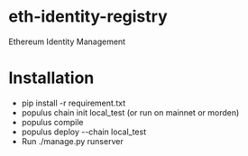 # eth-identity-registry
Ethereum Identity Management

# Installation
* pip install -r requirement.txt
* populus chain init local_test (or run on mainnet or morden)
* populus compile
* populus deploy  --chain local_test
* Run ./manage.py runserver
